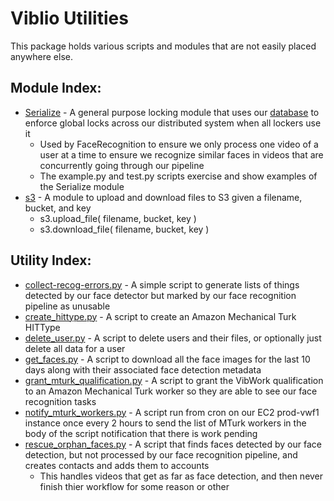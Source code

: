 Viblio Utilities
================

This package holds various scripts and modules that are not easily
placed anywhere else.

Module Index:
-------------

* [Serialize](https://github.com/viblio/video_processor/wiki/Global-serialize-module) - A general purpose locking module that uses our [database](../../schema/README.md) to enforce global locks across our distributed system when all lockers use it
  * Used by FaceRecognition to ensure we only process one video of a user at a time to ensure we recognize similar faces in videos that are concurrently going through our pipeline
  * The example.py and test.py scripts exercise and show examples of the Serialize module
* [s3](s3.py) - A module to upload and download files to S3 given a filename, bucket, and key
  * s3.upload_file( filename, bucket, key )
  * s3.download_file( filename, bucket, key )

Utility Index:
--------------

* [collect-recog-errors.py](collect-recog-errors.py) - A simple script to generate lists of things detected by our face detector but marked by our face recognition pipeline as unusable
* [create_hittype.py](create_hittype.py) - A script to create an Amazon Mechanical Turk HITType
* [delete_user.py](delete_user.py) - A script to delete users and their files, or optionally just delete all data for a user
* [get_faces.py](get_faces.py) - A script to download all the face images for the last 10 days along with their associated face detection metadata
* [grant_mturk_qualification.py](grant_mturk_qualification.py) - A script to grant the VibWork qualification to an Amazon Mechanical Turk worker so they are able to see our face recognition tasks
* [notify_mturk_workers.py](notify_mturk_workers.py) - A script run from cron on our EC2 prod-vwf1 instance once every 2 hours to send the list of MTurk workers in the body of the script notification that there is work pending
* [rescue_orphan_faces.py](rescue_orphan_faces.py) - A script that finds faces detected by our face detection, but not processed by our face recognition pipeline, and creates contacts and adds them to accounts
  * This handles videos that get as far as face detection, and then never finish thier workflow for some reason or other

